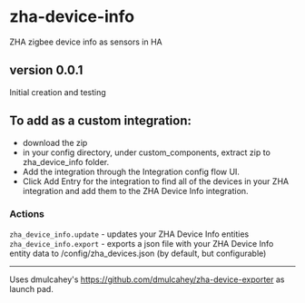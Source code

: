 # zha-device-info
ZHA zigbee device info as sensors in HA

## version 0.0.1
Initial creation and testing

## To add as a custom integration:
- download the zip
- in your config directory, under custom_components, extract zip to zha_device_info folder.
- Add the integration through the Integration config flow UI.
- Click Add Entry for the integration to find all of the devices in your ZHA integration and add them to the ZHA Device Info integration.

### Actions
`zha_device_info.update` - updates your ZHA Device Info entities
`zha_device_info.export` - exports a json file with your ZHA Device Info entity data to /config/zha_devices.json (by default, but configurable)


---
Uses dmulcahey's https://github.com/dmulcahey/zha-device-exporter as launch pad.